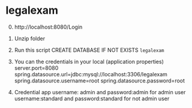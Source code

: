 # legalexam
0. http://localhost:8080/Login
1.	Unzip folder
2.	Run this script 
    CREATE DATABASE IF NOT EXISTS `legalexam`
3.	You can the credentials in your local (application properties)
    server.port=8080
    spring.datasource.url=jdbc:mysql://localhost:3306/legalexam
    spring.datasource.username=root
    spring.datasource.password=root

4.	Credential app 
   username: admin and password:admin for admin user
    username:standard and password:standard for not admin user
    
    
    

